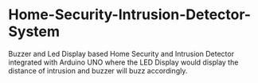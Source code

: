 # Home-Security-Intrusion-Detector-System

Buzzer and Led Display based Home Security and Intrusion Detector
integrated with Arduino UNO where the LED Display would 
display the distance of intrusion and buzzer will buzz accordingly. 

